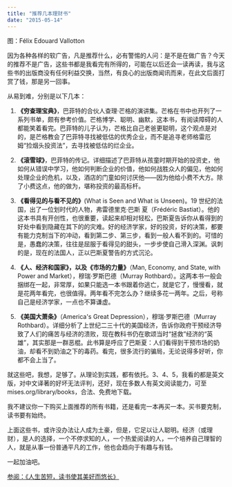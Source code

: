 ```yaml
---
title: "推荐几本理财书"
date: "2015-05-14"
---
```


图：Félix Edouard Vallotton

因为各种各样的软广告，凡是推荐什么，必有警惕的人问：是不是在做广告？今天的推荐不是广告，这些书都是我看完有所得的，可能在以后还会一读再读，我与这些书的出版商没有任何利益交换，当然，有良心的出版商闻讯而来，在此文后面打赏了钱，那是另一回事。

从易到难，分别是以下几本：

1. **《穷查理宝典》**，巴菲特的合伙人查理·芒格的演讲集。芒格在书中也开列了一系列书单，颇有参考价值。芒格博学、聪明、幽默，这本书，有阅读障碍的人都能笑着看完。巴菲特的儿子认为，芒格比自己老爸更聪明，这个观点是对的，是芒格教会了巴菲特寻找被低估的优秀企业，而不是追寻老师格雷厄姆“捡烟头投资法”，去寻找被低估的烂企业。
    
2. **《滚雪球》**，巴菲特的传记。详细描述了巴菲特从孩童时期开始的投资史，他如何从错误中学习，他如何判断企业的价值，他如何战胜众人的偏见，他如何处理企业的危机，以及，酒店的门童如何讨厌他——因为他给小费不大方。除了小费这点，他的做为，堪称投资的最高标杆。
    
3. **《看得见的与看不见的》**(What is Seen and What is Unseen)。19 世纪的法国，出了一位划时代的人物，弗雷德里克·巴斯 夏（Frédéric Bastiat）。他的这本书具有开创性，也很重要，读起来却相对轻松，巴斯夏告诉你从看得到的好处中看到隐藏在其下的的灾难。好的经济学家，好的投资，好的决策，都要有能力克制当下的冲动，看到第二步、第三步，看到一般人看不到的。可惜的是，愚蠢的决策，往往是屈服于看得见的甜头，一步步使自己滑入深渊。讽刺的是，现在的法国人，正以巴斯夏警告的方式沉沦。
    
4. **《人、经济和国家》，以及《市场的力量》**（Man, Economy, and State, with Power and Market），穆瑞·罗斯巴德（Murray Rothbard）。这两本书一般会捆绑在一起，非常厚，如果只能选一本书跟着你逃亡，就是它了，慢慢看，就是花两年看完，也很值得。两年看不完怎么办？继续多花一两年。之后，号称自己是经济学家，一点也不算谦虚。
    
5. **《美国大萧条》**（America's Great Depression），穆瑞·罗斯巴德（Murray Rothbard）。详细分析了上世纪二三十代的美国经济，告诉你政府干预经济导致了人们的痛苦与经济的溃败，现在教科书仍在歌颂当时“拯救”经济的“英雄”，其实那是一群恶棍。此书算是呼应了巴斯夏：人们看得到干预市场的奶油，却看不到奶油之下的毒药。看完，很多流行的骗局，无论说得多好听，你都不会上当了。
    

就这些吧，我想，足够了。从理论到实践，都有依托。3、4、5，我看的都是英文版，对中文译著的好坏无法评判，还好，现在多数人有英文阅读能力，可至mises.org/library/books，合法、免费地下载。

我不建议你一下购买上面推荐的所有书籍，还是看完一本再买一本。买书要克制，读书要有始终。

上面这些书，或许没办法让人成为土豪，但是，它足以让人聪明。经济（或理财），是人的选择，一个不停求知的人，一个热爱阅读的人，一个培养自己理智的人，就是从事一份普通平凡的工作，他也会趋向于有趣与有钱。

一起加油吧。

[参阅：《人生苦短，读书使其美好而悠长》](http://mp.weixin.qq.com/s?__biz=MjM5NDU0Mjk2MQ==&mid=205613750&idx=1&sn=0ff9e0835988030cede5c37521cb8676&scene=21#wechat_redirect)
